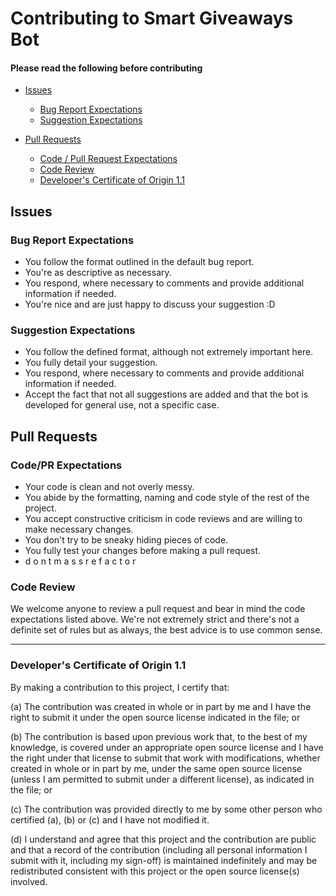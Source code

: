 # Contributing to Smart Giveaways Bot
#### Please read the following before contributing
- [Issues](#issues)
  - [Bug Report Expectations](#bug-report-expectations)
  - [Suggestion Expectations](#suggestion-expectations)
    
- [Pull Requests](#pull-requests)
  - [Code / Pull Request Expectations](#codepr-expectations)
  - [Code Review](#code-review)
  - [Developer's Certificate of Origin 1.1](#developers-certificate-of-origin-11)

## Issues

### Bug Report Expectations
  - You follow the format outlined in the default bug report.
  - You're as descriptive as necessary.
  - You respond, where necessary to comments and provide additional information if needed.
  - You're nice and are just happy to discuss your suggestion :D

### Suggestion Expectations
  - You follow the defined format, although not extremely important here.
  - You fully detail your suggestion.
  - You respond, where necessary to comments and provide additional information if needed.
  - Accept the fact that not all suggestions are added and that the bot is developed for general use, not a specific case.

## Pull Requests

### Code/PR Expectations
  - Your code is clean and not overly messy.
  - You abide by the formatting, naming and code style of the rest of the project.
  - You accept constructive criticism in code reviews and are willing to make necessary changes.
  - You don't try to be sneaky hiding pieces of code.
  - You fully test your changes before making a pull request.
  - d o n t    m a s s    r e f a c t o r
  
### Code Review

We welcome anyone to review a pull request and bear in mind the code expectations listed above.
We're not extremely strict and there's not a definite set of rules but as always, the best advice is to use common sense.

***

### Developer's Certificate of Origin 1.1

By making a contribution to this project, I certify that:

(a) The contribution was created in whole or in part by me and I
    have the right to submit it under the open source license
    indicated in the file; or

(b) The contribution is based upon previous work that, to the best
    of my knowledge, is covered under an appropriate open source
    license and I have the right under that license to submit that
    work with modifications, whether created in whole or in part
    by me, under the same open source license (unless I am
    permitted to submit under a different license), as indicated
    in the file; or

(c) The contribution was provided directly to me by some other
    person who certified (a), (b) or (c) and I have not modified
    it.

(d) I understand and agree that this project and the contribution
    are public and that a record of the contribution (including all
    personal information I submit with it, including my sign-off) is
    maintained indefinitely and may be redistributed consistent with
    this project or the open source license(s) involved.
